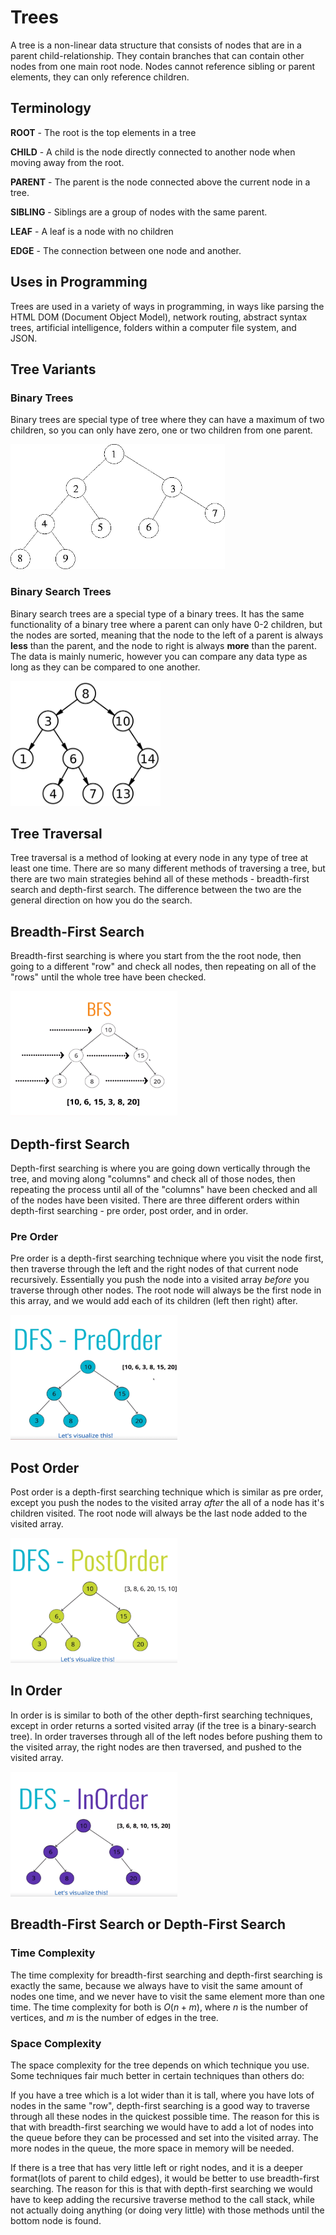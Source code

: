 <!-- markdownlint-disable MD033 -->

# **Trees**

A tree is a non-linear data structure that consists of nodes that are in
a parent child-relationship. They contain branches that can contain other
nodes from one main root node. Nodes cannot reference sibling or parent
elements, they can only reference children.

## **Terminology**

**ROOT** - The root is the top elements in a tree

**CHILD** - A child is the node directly connected to another node when moving away from the root.

**PARENT** - The parent is the node connected above the current node in a tree.

**SIBLING** - Siblings are a group of nodes with the same parent.

**LEAF** - A leaf is a node with no children
  
**EDGE** - The connection between one node and another.

## **Uses in Programming**

Trees are used in a variety of ways in programming, in ways like parsing the
HTML DOM (Document Object Model), network routing, abstract syntax trees,
artificial intelligence, folders within a computer file system, and JSON.

## **Tree Variants**

### **Binary Trees**

Binary trees are special type of tree where they can have a maximum of two
children, so you can only have zero, one or two children from one parent.

<img src="img/bt.gif" height="200" />

### **Binary Search Trees**

Binary search trees are a special type of a binary trees. It has the same
functionality of a binary tree where a parent can only have 0-2 children,
but the nodes are sorted, meaning that the node to the left of a parent is
always **less** than the parent, and the node to right is always **more**
than the parent. The data is mainly numeric, however you can compare
any data type as long as they can be compared to one another.

<img src="img/bst.png" height=200 />

## **Tree Traversal**

Tree traversal is a method of looking at every node in any type of tree at least one time. There are so many different methods of traversing a tree, but there are two main strategies behind all of these methods - breadth-first search and depth-first search. The difference between the two are the general direction on how you do the search.

## **Breadth-First Search**

Breadth-first searching is where you start from the the root node, then going to a different "row" and check all nodes, then repeating on all of the "rows" until the whole tree have been checked.

<img src="img/bfs.png" height=200 />

## **Depth-first Search**

Depth-first searching is where you are going down vertically through the tree, and moving along "columns" and check all of those nodes, then repeating the process until all of the "columns" have been checked and all of the nodes have been visited. There are three different orders within depth-first searching - pre order, post order, and in order.

### **Pre Order**

Pre order is a depth-first searching technique where you visit the node first, then traverse through the left and the right nodes of that current node recursively. Essentially you push the node into a visited array *before* you traverse through other nodes. The root node will always be the first node in this array, and we would add each of its children (left then right) after.

<img src="img/dfs-preOrder.png" height=200 />

## **Post Order**

Post order is a depth-first searching technique which is similar as pre order, except you push the nodes to the visited array *after* the all of a node has it's children visited. The root node will always be the last node added to the visited array.

<img src="img/dfs-postOrder.png" height=200 />

## **In Order**

In order is is similar to both of the other depth-first searching techniques, except in order returns a sorted visited array (if the tree is a binary-search tree). In order traverses through all of the left nodes before pushing them to the visited array, the right nodes are then traversed, and pushed to the visited array.

<img src="img/dfs-inOrder.png" height=200 />

## **Breadth-First Search or Depth-First Search**

### **Time Complexity**

The time complexity for breadth-first searching and depth-first searching is exactly the same, because we always have to visit the same amount of nodes one time, and we never have to visit the same element more than one time. The time complexity for both is $O(n + m)$, where $n$ is the number of vertices, and $m$ is the number of edges in the tree.

### **Space Complexity**

The space complexity for the tree depends on which technique you use. Some techniques fair much better in certain techniques than others do:

If you have a tree which is a lot wider than it is tall, where you have lots of nodes in the same "row", depth-first searching is a good way to traverse through all these nodes in the quickest possible time. The reason for this is that with breadth-first searching we would have to add a lot of nodes into the queue before they can be processed and set into the visited array. The more nodes in the queue, the more space in memory will be needed.

If there is a tree that has very little left or right nodes, and it is a deeper format(lots of parent to child edges), it would be better to use breadth-first searching. The reason for this is that with depth-first searching we would have to keep adding the recursive traverse method to the call stack, while not actually doing anything (or doing very little) with those methods until the bottom node is found.